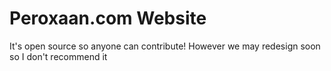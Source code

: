 # Peroxaan.com Website
It's open source so anyone can contribute! However we may redesign soon so I don't recommend it
